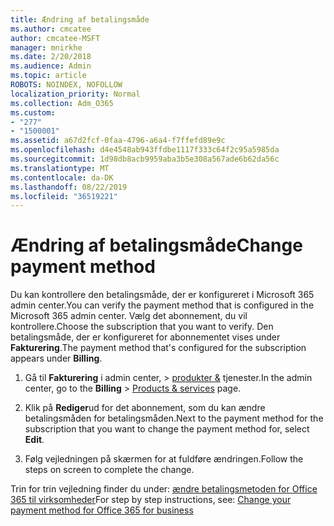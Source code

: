 ```yaml
---
title: Ændring af betalingsmåde
ms.author: cmcatee
author: cmcatee-MSFT
manager: mnirkhe
ms.date: 2/20/2018
ms.audience: Admin
ms.topic: article
ROBOTS: NOINDEX, NOFOLLOW
localization_priority: Normal
ms.collection: Adm_O365
ms.custom:
- "277"
- "1500001"
ms.assetid: a67d2fcf-0faa-4796-a6a4-f7ffefd89e9c
ms.openlocfilehash: d4e4548ab943ffdbe1117f333c64f2c95a5985da
ms.sourcegitcommit: 1d98db8acb9959aba3b5e308a567ade6b62da56c
ms.translationtype: MT
ms.contentlocale: da-DK
ms.lasthandoff: 08/22/2019
ms.locfileid: "36519221"
---
```

# <a name="change-payment-method"></a><span data-ttu-id="586dc-102">Ændring af betalingsmåde</span><span class="sxs-lookup"><span data-stu-id="586dc-102">Change payment method</span></span>

<span data-ttu-id="586dc-103">Du kan kontrollere den betalingsmåde, der er konfigureret i Microsoft 365 admin center.</span><span class="sxs-lookup"><span data-stu-id="586dc-103">You can verify the payment method that is configured in the Microsoft 365 admin center.</span></span> <span data-ttu-id="586dc-104">Vælg det abonnement, du vil kontrollere.</span><span class="sxs-lookup"><span data-stu-id="586dc-104">Choose the subscription that you want to verify.</span></span> <span data-ttu-id="586dc-105">Den betalingsmåde, der er konfigureret for abonnementet vises under **Fakturering**.</span><span class="sxs-lookup"><span data-stu-id="586dc-105">The payment method that's configured for the subscription appears under **Billing**.</span></span> 
  
1. <span data-ttu-id="586dc-106">Gå til **Fakturering** i admin center, \> [produkter &](https://go.microsoft.com/fwlink/p/?linkid=842054) tjenester.</span><span class="sxs-lookup"><span data-stu-id="586dc-106">In the admin center, go to the **Billing** \> [Products & services](https://go.microsoft.com/fwlink/p/?linkid=842054) page.</span></span>

2. <span data-ttu-id="586dc-107">Klik på **Rediger**ud for det abonnement, som du kan ændre betalingsmåden for betalingsmåden.</span><span class="sxs-lookup"><span data-stu-id="586dc-107">Next to the payment method for the subscription that you want to change the payment method for, select **Edit**.</span></span>

3. <span data-ttu-id="586dc-108">Følg vejledningen på skærmen for at fuldføre ændringen.</span><span class="sxs-lookup"><span data-stu-id="586dc-108">Follow the steps on screen to complete the change.</span></span>

<span data-ttu-id="586dc-109">Trin for trin vejledning finder du under: [ændre betalingsmetoden for Office 365 til virksomheder](https://docs.microsoft.com/office365/admin/subscriptions-and-billing/change-payment-method)</span><span class="sxs-lookup"><span data-stu-id="586dc-109">For step by step instructions, see: [Change your payment method for Office 365 for business](https://docs.microsoft.com/office365/admin/subscriptions-and-billing/change-payment-method)</span></span>